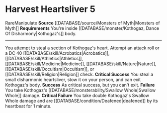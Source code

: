 ﻿---
actions: '[reaction]'
cost: null
element: null
frequency: null
id: '1125'
name: Harvest Heartsliver
rarity: Rare
requirement: You're inside [[DATABASE/monster/Kothogaz, Dance Of Disharmony|Kothogaz's]]
  body.
rus_type_level: null
school: null
source: '[[DATABASE/source/Monsters of Myth|Monsters of Myth]]'
trait:
- '[[DATABASE/trait/Manipulate|Manipulate]]'
- '[[DATABASE/trait/Rare|Rare]]'
trigger: null
type: Action

---
# Harvest Heartsliver <span class="action-icon">5</span>

<span class="trait-rare item-trait">Rare</span><span class="item-trait">Manipulate</span>
**Source** [[DATABASE/source/Monsters of Myth|Monsters of Myth]]
**Requirements** You're inside [[DATABASE/monster/Kothogaz, Dance Of Disharmony|Kothogaz's]] body.

---
You attempt to steal a section of Kothogaz's heart. Attempt an attack roll or a DC 40 [[DATABASE/skill/Acrobatics|Acrobatics]], [[DATABASE/skill/Athletics|Athletics]], [[DATABASE/skill/Medicine|Medicine]], [[DATABASE/skill/Nature|Nature]], [[DATABASE/skill/Occultism|Occultism]], or [[DATABASE/skill/Religion|Religion]] check.
**Critical Success** You steal a small disharmonic heartsliver, stow it on your person, and can exit Kothogaz's body.
**Success** As critical success, but you can't exit.
**Failure** You take Kothogaz's [[DATABASE/monsterability/Swallow Whole|Swallow Whole]] damage.
**Critical Failure** You take double Kothogaz's Swallow Whole damage and are [[DATABASE/condition/Deafened|deafened]] by its heartbeat for 1 minute.